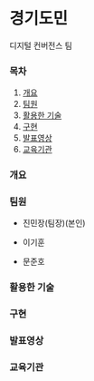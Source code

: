 # 경기도민
디지털 컨버전스 팀

### 목차
1. [개요](#)
2. [팀원](#)
3. [활용한 기술](#)
4. [구현](#)
5. [발표영상](#)
6. [교육기관](#)

### 개요

### 팀원
- 진민장(팀장)(본인)
    
- 이기훈
    
- 문준호
  
### 활용한 기술

### 구현

### 발표영상

### 교육기관
